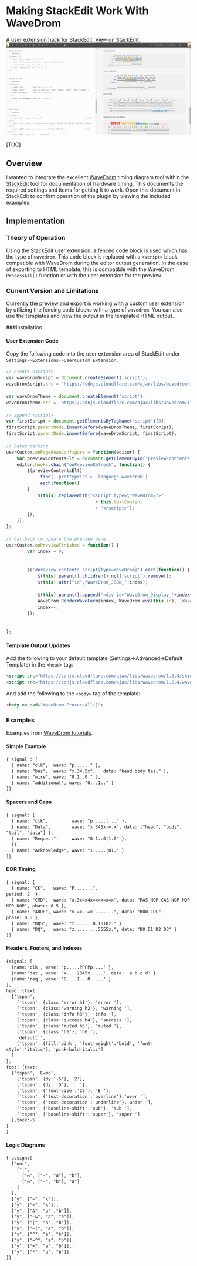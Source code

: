 # Making StackEdit Work With WaveDrom
A user extension hack for StackEdit. [View on StackEdit](https://stackedit.io/viewer#!url=https://raw.github.com/drjson/stackedit-wavedrom/master/README.md).
![Example Screenshot](https://raw.githubusercontent.com/drjson/stackedit-wavedrom/master/screenshot.png "Example Screenshot")

[TOC]

## Overview
I wanted to integrate the excellent [WaveDrom][1] timing diagram tool within the [StackEdit][2] tool for documentation of hardware timing. This documents the required settings and items for getting it to work. Open this document in StackEdit to confirm operation of the plugin by viewing the included examples.

## Implementation
### Theory of Operation
Using the StackEdit user extension, a fenced code block is used which has the type of `wavedrom`. This code block is replaced with a `<script>` block compatible with WaveDrom during the editor output generation. In the case of exporting to HTML template, this is compatible with the WaveDrom `ProcessAll()` function or with the user extension for the preview.

### Current Version and Limitations
Currently the preview and export is working with a custom user extension by utilizing the fencing code blocks with a type of `wavedrom`.  You can also use the templates and view the output in the templated HTML output.

###Installation
#### User Extension Code
Copy the following code into the user extension area of StackEdit under `Settings->Extensions->UserCustom Extension`.
```javascript
// create <script>
var waveDromScript = document.createElement('script');
waveDromScript.src = 'https://cdnjs.cloudflare.com/ajax/libs/wavedrom/1.2.4/wavedrom.js';

var waveDromTheme = document.createElement('script');
waveDromTheme.src = 'https://cdnjs.cloudflare.com/ajax/libs/wavedrom/1.2.4/skins/default.js';

// append <script>
var firstScript = document.getElementsByTagName('script')[0];
firstScript.parentNode.insertBefore(waveDromTheme, firstScript);
firstScript.parentNode.insertBefore(waveDromScript, firstScript);

// Setup parsing
userCustom.onPagedownConfigure = function(editor) {
	var previewContentsElt = document.getElementById('preview-contents');
	editor.hooks.chain("onPreviewRefresh", function() {
	    $(previewContentsElt)
		    .find('.prettyprint > .language-wavedrom')
			.each(function() 
		{
			$(this).replaceWith("<script type=\"WaveDrom\">"
	    	    				  + this.textContent
				    			  + "</script>");
		});
    });
};

// Callback to update the preview pane.
userCustom.onPreviewFinished = function() {
		var index = 0;


		$('#preview-contents script[type=WaveDrom]').each(function() {
			$(this).parent().children().not('script').remove();
			$(this).attr("id","WaveDrom_JSON_"+index);
			
			$(this).parent().append('<div id="WaveDrom_Display_'+index+'"></div>');
			WaveDrom.RenderWaveForm(index, WaveDrom.eva(this.id), 'WaveDrom_Display_');
			index++;
		});
		

};
```

#### Template Output Updates
Add the following to your default template (Settings->Advanced->Default Template) in the `<head>` tag:
```html
<script src="https://cdnjs.cloudflare.com/ajax/libs/wavedrom/1.2.4/skins/default.js" type="text/javascript"></script>
<script src="https://cdnjs.cloudflare.com/ajax/libs/wavedrom/1.2.4/wavedrom.js" type="text/javascript"></script>
```

And add the following to the `<body>` tag of the template:
```html
<body onLoad="WaveDrom.ProcessAll()">
```
### Examples
Examples from [WaveDrom tutorials](http://wavedrom.com/tutorial.html).

#### Simple Example
```wavedrom
{ signal : [
  { name: "clk",  wave: "p......" },
  { name: "bus",  wave: "x.34.5x",   data: "head body tail" },
  { name: "wire", wave: "0.1..0." },
  { name: "additional", wave: "0...1.." }
]}
```

#### Spacers and Gaps
```wavedrom
{ signal: [
  { name: "clk",         wave: "p.....|..." },
  { name: "Data",        wave: "x.345x|=.x", data: ["head", "body", "tail", "data"] },
  { name: "Request",     wave: "0.1..0|1.0" },
  {},
  { name: "Acknowledge", wave: "1.....|01." }
]}
```

#### DDR Timing
```wavedrom
{ signal: [
  { name: "CK",   wave: "P.......",                                              period: 2  },
  { name: "CMD",  wave: "x.3x=x4x=x=x=x=x", data: "RAS NOP CAS NOP NOP NOP NOP", phase: 0.5 },
  { name: "ADDR", wave: "x.=x..=x........", data: "ROW COL",                     phase: 0.5 },
  { name: "DQS",  wave: "z.......0.1010z." },
  { name: "DQ",   wave: "z.........5555z.", data: "D0 D1 D2 D3" }
]}
```
#### Headers, Footers, and Indexes
```wavedrom
{signal: [
  {name:'clk', wave: 'p.....PPPPp....' },
  {name:'dat', wave: 'x....2345x.....', data: 'a b c d' },
  {name:'req', wave: '0....1...0.....' }
],
head: {text:
  ['tspan',
    ['tspan', {class:'error h1'}, 'error '],
    ['tspan', {class:'warning h2'}, 'warning '],
    ['tspan', {class:'info h3'}, 'info '],
    ['tspan', {class:'success h4'}, 'success '],
    ['tspan', {class:'muted h5'}, 'muted '],
    ['tspan', {class:'h6'}, 'h6 '],
    'default ',
    ['tspan', {fill:'pink', 'font-weight':'bold', 'font-style':'italic'}, 'pink-bold-italic']
  ]
},
foot: {text:
  ['tspan', 'E=mc',
    ['tspan', {dy:'-5'}, '2'],
    ['tspan', {dy: '5'}, '. '],
    ['tspan', {'font-size':'25'}, 'B '],
    ['tspan', {'text-decoration':'overline'},'over '],
    ['tspan', {'text-decoration':'underline'},'under '],
    ['tspan', {'baseline-shift':'sub'}, 'sub '],
    ['tspan', {'baseline-shift':'super'}, 'super ']
  ],tock:-5
}
}
```
#### Logic Diagrams
```wavedrom
{ assign:[
  ["out",
    ["|",
      ["&", ["~", "a"], "b"],
      ["&", ["~", "b"], "a"]
    ]
  ],
  ["y", ["~", "x"]],
  ["y", ["=", "x"]],
  ["y", ["&", "a" ,"b"]],
  ["y", ["~&", "a", "b"]],
  ["y", ["|", "a", "b"]],
  ["y", ["~|", "a", "b"]],
  ["y", ["^", "a", "b"]],  
  ["y", ["~^", "a", "b"]],
  ["y", ["+", "a", "b"]],
  ["y", ["*", "a", "b"]]
]}
```
[1]: http://www.wavedrom.com "WaveDrom"
[2]: http://www.stackedit.io "StackEdit"